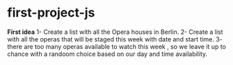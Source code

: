 # first-project-js

**First idea**
1- Create a list with all the Opera houses in Berlin.
2- Create a list with all the operas that will be staged this week with date and start time.
3- there are too many operas available to watch this week , so we leave it up to chance with a randoom choice based on our day and time availability.

